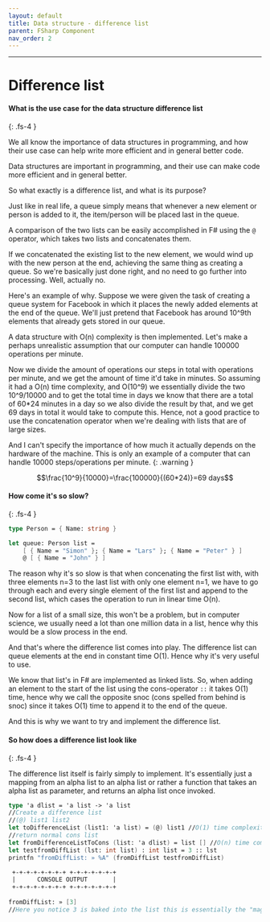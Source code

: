 ```yaml
---
layout: default
title: Data structure - difference list
parent: FSharp Component
nav_order: 2
---
```


----

# Difference list


#### What is the use case for the data structure difference list
{: .fs-4 }

We all know the importance of data structures in programming, and how their use case can help write more efficient and in general better code.

Data structures are important in programming, and their use can make code more efficient and in general better.

So what exactly is a difference list, and what is its purpose?

Just like in real life, a queue simply means that whenever a new element or person is added to it, the item/person will be placed last in the queue. 


A comparison of the two lists can be easily accomplished in F# using the `@` operator, which takes two lists and concatenates them. 

If we concatenated the existing list to the new element, we would wind up with the new person at the end, achieving the same thing as creating a queue. So we're basically just done right, and no need to go further into processing. Well, actually no.

Here's an example of why. Suppose we were given the task of creating a queue system for Facebook in which it places the newly added elements at the end of the queue. We'll just pretend that Facebook has around 10^9th elements that already gets stored in our queue. 

A data structure with O(n) complexity is then implemented. Let's make a perhaps unrealistic assumption that our computer can handle 100000 operations per minute.

Now we divide the amount of operations our steps in total with operations per minute, and we get the amount of time it'd take in minutes. So assuming it had a O(n) time complexity, and O(10^9) we essentially divide the two 10^9/10000 and to get the total time in days we know that there are a total of 60*24 minutes in a day so we also divide the result by that, and we get 69 days in total it would take to compute this. Hence, not a good practice to use the concatenation operator when we're dealing with lists that are of large sizes.

And I can't specify the importance of how much it actually depends on the hardware of the machine. This is only an example of a computer that can handle 10000 steps/operations per minute. 
{: .warning }


 ```math
\frac{10^9}{10000}=\frac{100000}{(60*24)}=69 days
```

#### How come it's so slow?
{: .fs-4 }

```fsharp
type Person = { Name: string }

let queue: Person list =
    [ { Name = "Simon" }; { Name = "Lars" }; { Name = "Peter" } ]
    @ [ { Name = "John" } ]
```

The reason why it's so slow is that when concenating the first list with, with three elements n=3 to the last list with only one element n=1, we have to go through each and every single element of the first list and append to the second list, which cases the operation to run in linear time O(n). 

Now for a list of a small size, this won't be a problem, but in computer science, we usually need a lot than one million data in a list, hence why this would be a slow process in the end. 

And that's where the difference list comes into play. The difference list can queue elements at the end in constant time O(1). Hence why it's very useful to use. 

We know that list's in F# are implemented as linked lists. So, when adding an element to the start of the list using the cons-operator `::` it takes O(1) time, hence why we call the opposite snoc (cons spelled from behind is snoc) since it takes O(1) time to append it to the end of the queue. 

And this is why we want to try and implement the difference list. 

#### So how does a difference list look like
{: .fs-4 }

The difference list itself is fairly simply to implement. It's essentially just a mapping from an alpha list to an alpha list or rather a function that takes an alpha list as parameter, and returns an alpha list once invoked. 
```fsharp
type 'a dlist = 'a list -> 'a list
//Create a difference list
//(@) list1 list2
let toDifferenceList (list1: 'a list) = (@) list1 //O(1) time complexity
//return normal cons list
let fromDifferenceListToCons (list: 'a dlist) = list [] //O(n) time complexity
let testfromDiffList (lst: int list) : int list = 3 :: lst
printfn "fromDiffList: » %A" (fromDiffList testfromDiffList)

 +-+-+-+-+-+-+-+ +-+-+-+-+-+-+
 |      CONSOLE OUTPUT       |
 +-+-+-+-+-+-+-+ +-+-+-+-+-+-+                                   
  
fromDiffList: » [3]
//Here you notice 3 is baked into the list this is essentially the "magic"
```


